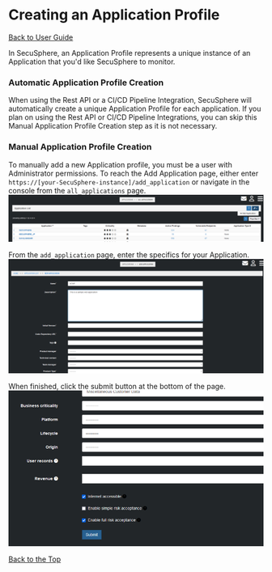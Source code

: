 # Creating an Application Profile
[Back to User Guide](./README.md)

In SecuSphere, an Application Profile represents a unique instance of an Application that you'd like SecuSphere to monitor.

### Automatic Application Profile Creation

When using the Rest API or a CI/CD Pipeline Integration, SecuSphere will automatically create a unique Application Profile for each application.  If you plan on using the Rest API or CI/CD Pipeline Integrations, you can skip this Manual Application Profile Creation step as it is not necessary.

### Manual Application Profile Creation


To manually add a new Application profile, you must be a user with Administrator permissions.  To reach the Add Application page, either enter `https://[your-SecuSphere-instance]/add_application` or navigate in the console from the `all_applications` page.
![Diagram](./screenshots/all_applications_add_application.png)


From the `add_application` page, enter the specifics for your Application.
![Diagram](./screenshots/add_application.png)


When finished, click the submit button at the bottom of the page.
![Diagram](./screenshots/add_application_submit.png)

[Back to the Top](#creating-an-application-profile)